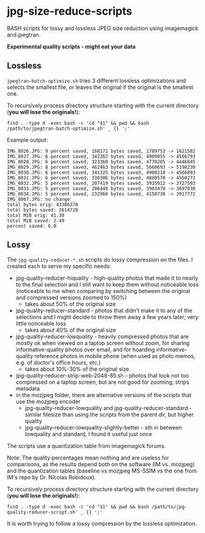 # jpg-size-reduce-scripts

BASH scripts for lossy and lossless JPEG size reduction using imagemagick and jpegtran.

**Experimental quality scripts - might eat your data**

## Lossless

`jpegtran-batch-optimize.sh` tries 3 different lossless optimizations and selects the smallest file, or leaves the original if the original is the smallest one.

To recursively process directory structure starting with the current directory (**you will lose the originals!**):

```
find . -type d -exec bash -c 'cd "$1" && pwd && bash /path/to/jpegtran-batch-optimize.sh' _ {} ';'
```

Example output:

```
IMG_8026.JPG: 9 percent saved, 168171 bytes saved, 1789753 -> 1621582
IMG_8027.JPG: 6 percent saved, 342262 bytes saved, 4909055 -> 4566793
IMG_8028.JPG: 6 percent saved, 323360 bytes saved, 4770205 -> 4446845
IMG_8029.JPG: 8 percent saved, 462463 bytes saved, 5660693 -> 5198230
IMG_8030.JPG: 6 percent saved, 341325 bytes saved, 4908218 -> 4566893
IMG_8031.JPG: 6 percent saved, 330306 bytes saved, 4880578 -> 4550272
IMG_8032.JPG: 5 percent saved, 207419 bytes saved, 3935012 -> 3727593
IMG_8033.JPG: 5 percent saved, 206448 bytes saved, 3903478 -> 3697030
IMG_8034.JPG: 5 percent saved, 232966 bytes saved, 4150738 -> 3917772
IMG_8067.JPG: no change
total bytes orig: 43306370
total bytes saved: 2614720
total MiB orig: 41.30
total MiB saved: 2.49
percent saved: 6.0
```

## Lossy

The `jpg-quality-reducer-*.sh` scripts do lossy compression on the files. I created each to serve my specific needs:

* jpg-quality-reducer-hiquality - high-quality photos that made it to nearly to the final selection and I still want to keep them without noticeable loss (noticeable to me when comparing by switching between the original and compressed versions zoomed to 150%)
    * takes about 50% of the original size
* jpg-quality-reducer-standard - photos that didn't make it to any of the selections and I might decide to throw them away a few years later; very little noticeable loss
    * takes about 40% of the original size
* jpg-quality-reducer-lowquality - heavily compressed photos that are mostly ok when viewed on a laptop screen without zoom, for sharing informative-quality photos over email, and for hoarding informative-quality reference photos in mobile phone (when used as photo memos, e.g. of doctor's office hours, etc.)
    * takes about 10%-30% of the original size
* jpg-quality-reducer-strip-web-2048-85.sh - photos that look not too compressed on a laptop screen, but are not good for zooming; strips metadata
* in the mozjpeg folder, there are alternative versions of the scripts that use the mozjpeg encoder
    * jpg-quality-reducer-lowquality and jpg-quality-reducer-standard - similar filesize than using the scripts from the parent dir, but higher quality
    * jpg-quality-reducer-lowquality-slightly-better - sth in between lowquality and standard, I found it useful just once

The scripts use a quantization table from imagemagick forums.

Note: The quality percentages mean nothing and are useless for comparisons, as the results depend both on the software (IM vs. mozjpeg) and the quantization tables (baseline vs mozjpeg MS-SSIM vs the one from IM's repo by Dr. Nicolas Robidoux).

To recursively process directory structure starting with the current directory (**you will lose the originals!**):

```
find . -type d -exec bash -c 'cd "$1" && pwd && bash /path/to/jpg-quality-reducer-script.sh' _ {} ';'
```

It is worth trying to follow a lossy compression by the lossless optimization.

